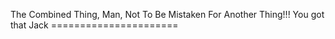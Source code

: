 The Combined Thing, Man, Not To Be Mistaken For Another Thing!!! You got that Jack ======================
